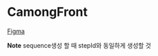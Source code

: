 # CamongFront

[Figma](https://www.figma.com/file/CihLl4WW3mxxRS03wQQAg1/%EC%B9%B4%EB%AA%BD%EC%9D%B4%ED%94%84%EB%A1%9C%EC%A0%9D%ED%8A%B8?type=design&node-id=267-81&mode=design&t=66IRBF1XJEGvolEr-0)

**Note**
sequence생성 할 때 stepId와 동일하게 생성할 것